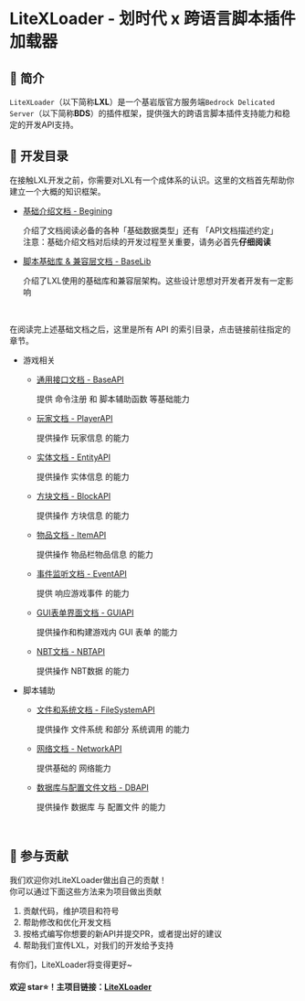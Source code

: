 # LiteXLoader - 划时代 x 跨语言脚本插件加载器

## 🎨 简介
`LiteXLoader`（以下简称**LXL**）是一个基岩版官方服务端`Bedrock Delicated Server`（以下简称**BDS**）的插件框架，提供强大的跨语言脚本插件支持能力和稳定的开发API支持。  

## 📕 开发目录

在接触LXL开发之前，你需要对LXL有一个成体系的认识。这里的文档首先帮助你建立一个大概的知识框架。

- [基础介绍文档 - Begining](Begining.md)

  介绍了文档阅读必备的各种「基础数据类型」还有 「API文档描述约定」   
  注意：基础介绍文档对后续的开发过程至关重要，请务必首先**仔细阅读**  

- [脚本基础库 & 兼容层文档 - BaseLib](BaseLib.md)

  介绍了LXL使用的基础库和兼容层架构。这些设计思想对开发者开发有一定影响

<br>

在阅读完上述基础文档之后，这里是所有 API 的索引目录，点击链接前往指定的章节。

- 游戏相关

  - [通用接口文档 - BaseAPI](BaseApi.md)

    提供 命令注册 和 脚本辅助函数 等基础能力

  - [玩家文档 - PlayerAPI](PlayerApi.md)

    提供操作 玩家信息 的能力

  - [实体文档 - EntityAPI](EntityApi.md)

    提供操作 实体信息 的能力

  - [方块文档 - BlockAPI](BlockApi.md)

    提供操作 方块信息 的能力

  - [物品文档 - ItemAPI](ItemApi.md)

    提供操作 物品栏物品信息 的能力

  - [事件监听文档 - EventAPI](EventApi.md)

    提供 响应游戏事件 的能力

  - [GUI表单界面文档 - GUIAPI](GUIApi.md)

    提供操作和构建游戏内 GUI 表单 的能力

  - [NBT文档 - NBTAPI](NBTApi.md)

    提供操作 NBT数据 的能力

- 脚本辅助

  - [文件和系统文档 - FileSystemAPI](FileSystemApi.md)

    提供操作 文件系统 和部分 系统调用 的能力

  - [网络文档 - NetworkAPI](NetworkApi.md)

    提供基础的 网络能力

  - [数据库与配置文件文档 - DBAPI](DBApi.md)

    提供操作 数据库 与 配置文件 的能力

<br>

## 🎁 参与贡献

我们欢迎你对LiteXLoader做出自己的贡献！  
你可以通过下面这些方法来为项目做出贡献

1. 贡献代码，维护项目和符号
2. 帮助修改和优化开发文档
3. 按格式编写你想要的新API并提交PR，或者提出好的建议
4. 帮助我们宣传LXL，对我们的开发给予支持

有你们，LiteXLoader将变得更好~

#### 欢迎 star⭐！主项目链接：[LiteXLoader](https://github.com/LiteLDev/LiteXLoader)